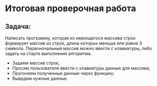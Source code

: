 # Итоговая проверочная работа

## Задача:
Написать программу, которая из имеющегося массива строк формирует массив из строк, длина которых меньше или равна 3 символа. Первоночальный массив можно ввести с клавиатуры, либо задать на старте выполнения алгоритма.

* Задаем массив строк;
* Просим пользователя ввести с клавиатуры данные для массива;
* Прогоняем полученные данные через функцию;
* Выврдим нужные данные.